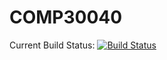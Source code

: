 # COMP30040
Current Build Status: [![Build Status](https://magnum.travis-ci.com/eNcoRe101/COMP30040.svg?token=UKmoZu5AXmxfzrXLizzF&branch=master)](https://magnum.travis-ci.com/eNcoRe101/COMP30040)